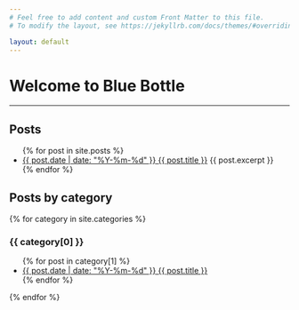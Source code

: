 ```yaml
---
# Feel free to add content and custom Front Matter to this file.
# To modify the layout, see https://jekyllrb.com/docs/themes/#overriding-theme-defaults

layout: default
---
```

# Welcome to Blue Bottle
---
## Posts

<ul>
  {% for post in site.posts %}
    <li>
      <a href="{{ site.baseurl }}{{ post.url }}">{{ post.date | date: "%Y-%m-%d" }} {{ post.title }}</a>
      {{ post.excerpt }}
    </li>
  {% endfor %}
</ul>

## Posts by category

{% for category in site.categories %}
  <h3>{{ category[0] }}</h3>
  <ul>
    {% for post in category[1] %}
      <li><a href="{{ site.baseurl }}{{ post.url }}">{{ post.date | date: "%Y-%m-%d" }} {{ post.title }}</a></li>
    {% endfor %}
  </ul>
{% endfor %}
